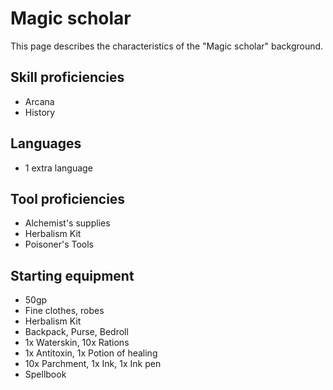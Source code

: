 # Magic scholar

This page describes the characteristics of the "Magic scholar" background.

## Skill proficiencies

* Arcana
* History

## Languages

* 1 extra language

## Tool proficiencies

* Alchemist's supplies
* Herbalism Kit
* Poisoner's Tools

## Starting equipment

* 50gp
* Fine clothes, robes
* Herbalism Kit
* Backpack, Purse, Bedroll
* 1x Waterskin, 10x Rations
* 1x Antitoxin, 1x Potion of healing
* 10x Parchment, 1x Ink, 1x Ink pen
* Spellbook

